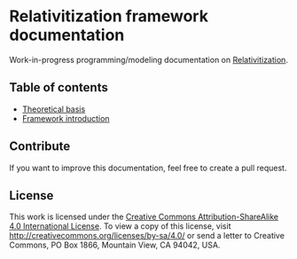 # Relativitization framework documentation

Work-in-progress programming/modeling documentation on [Relativitization](https://github.com/Adriankhl/relativitization).

## Table of contents
* [Theoretical basis](./papers/on-social-simulation-in-4D-relativistic-spacetime/pdf/paper.pdf)
* [Framework introduction](./guide/framework-introduction.md)

## Contribute

If you want to improve this documentation, feel free to create a pull request.

## License

This work is licensed under the [Creative Commons Attribution-ShareAlike 4.0 International License](./LICENSE). To view
a copy of this license, visit http://creativecommons.org/licenses/by-sa/4.0/ or send a letter to Creative Commons, PO
Box 1866, Mountain View, CA 94042, USA.
